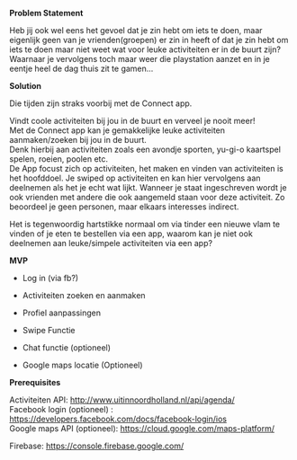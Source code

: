 **Problem Statement**  

Heb jij ook wel eens het gevoel dat je zin hebt om iets te doen, maar eigenlijk geen van je vrienden(groepen) er zin in heeft of dat je zin hebt om iets te doen maar niet weet wat voor leuke activiteiten er in de buurt zijn? Waarnaar je vervolgens toch maar weer die playstation aanzet en in je eentje heel de dag thuis zit te gamen...

**Solution**  

Die tijden zijn straks voorbij met de Connect app.  

Vindt coole activiteiten bij jou in de buurt en verveel je nooit meer!  
Met de Connect app kan je gemakkelijke leuke activiteiten aanmaken/zoeken bij jou in de buurt.  
Denk hierbij aan activiteiten zoals een avondje sporten, yu-gi-o kaartspel spelen, roeien, poolen etc.  
De App focust zich op activiteiten, het maken en vinden van activiteiten is het hoofddoel. Je swiped op activiteiten en kan hier vervolgens aan deelnemen als het je echt wat lijkt. Wanneer je staat ingeschreven wordt je ook vrienden met andere die ook aangemeld staan voor deze activiteit. Zo beoordeel je geen personen, maar elkaars interesses indirect. 

Het is tegenwoordig hartstikke normaal om via tinder een nieuwe vlam te vinden of je eten te bestellen via een app, waarom kan je niet ook deelnemen aan leuke/simpele activiteiten via een app? 

**MVP**  

- Log in (via fb?)  
- Activiteiten zoeken en aanmaken  
- Profiel aanpassingen
- Swipe Functie

- Chat functie (optioneel)
- Google maps locatie (Optioneel)

**Prerequisites**  

Activiteiten API: http://www.uitinnoordholland.nl/api/agenda/  
Facebook login (optioneel) : https://developers.facebook.com/docs/facebook-login/ios  
Google maps API (optioneel):  https://cloud.google.com/maps-platform/  

Firebase: https://console.firebase.google.com/  
